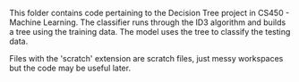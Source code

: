 This folder contains code pertaining to the Decision Tree project in CS450 -  Machine Learning. The classifier runs through the ID3 algorithm and builds a tree using the training data. The model uses the tree to classify the testing data.

Files with the 'scratch' extension are scratch files, just messy workspaces but the code may be useful later.
